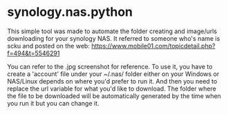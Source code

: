 # synology.nas.python
This simple tool was made to automate the folder creating and image/urls downloading for your synology NAS.
It referred to someone who's name is scku and posted on the web:
https://www.mobile01.com/topicdetail.php?f=494&t=5546291 

You can refer to the .jpg screenshot for reference. 
To use it, you have to create a 'account' file under your ~/.nas/ folder either on your Windows or NAS/Linux depends on where you'd prefer to run it. 
And then you need to replace the url variable for what you'd like to download. 
The folder where the file to be downloaded will be automatically generated by the time when you run it but you can change it. 

